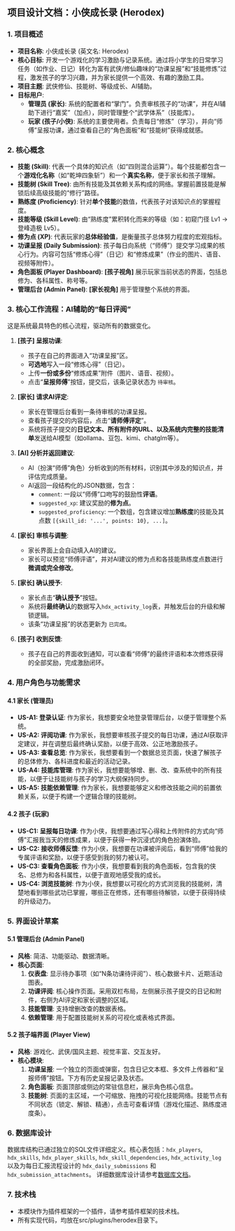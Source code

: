 ## **项目设计文档：小侠成长录 (Herodex)**

### **1. 项目概述**

*   **项目名称**: 小侠成长录 (英文名: Herodex)
*   **核心目标**: 开发一个游戏化的学习激励与记录系统。通过将小学生的日常学习任务（如作业、日记）转化为富有武侠/修仙趣味的“功课呈报”和“技能修炼”过程，激发孩子的学习兴趣，并为家长提供一个高效、有趣的激励工具。
*   **项目主题**: 武侠修仙、技能树、等级成长、AI辅助。
*   **目标用户**:
    *   **管理员 (家长)**: 系统的配置者和“掌门”。负责审核孩子的“功课”，并在AI辅助下进行“嘉奖”（加点），同时管理整个“武学体系”（技能库）。
    *   **玩家 (孩子/小侠)**: 系统的主要使用者。负责每日“修炼”（学习），并向“师傅”呈报功课，通过查看自己的“角色面板”和“技能树”获得成就感。

### **2. 核心概念**

*   **技能 (Skill)**: 代表一个具体的知识点（如“四则混合运算”）。每个技能都包含一个**游戏化名称**（如“乾坤四象斩”）和一个**真实名称**，便于家长和孩子理解。
*   **技能树 (Skill Tree)**: 由所有技能及其依赖关系构成的网络。掌握前置技能是解锁后续高级技能的“修行”路径。
*   **熟练度 (Proficiency)**: 针对**单个技能**的数值，代表孩子对该知识点的掌握程度。
*   **技能等级 (Skill Level)**: 由“熟练度”累积转化而来的等级（如：初窥门径 Lv1 -> 登峰造极 Lv5）。
*   **修为点 (XP)**: 代表玩家的**总体经验值**，是衡量孩子总体努力程度的宏观指标。
*   **功课呈报 (Daily Submission)**: 孩子每日向系统（“师傅”）提交学习成果的核心行为。内容可包括“修炼心得”（日记）和“修炼成果”（作业的图片、语音、视频等附件）。
*   **角色面板 (Player Dashboard)**: **[孩子视角]** 展示玩家当前状态的界面，包括总修为、各科属性、称号等。
*   **管理后台 (Admin Panel)**: **[家长视角]** 用于管理整个系统的界面。

### **3. 核心工作流程：AI辅助的“每日评阅”**

这是系统最具特色的核心流程，驱动所有的数据变化。

1.  **[孩子] 呈报功课**:
    *   孩子在自己的界面进入“功课呈报”区。
    *   **可选地**写入一段“修炼心得”（日记）。
    *   上传**一份或多份**“修炼成果”附件（图片、语音、视频）。
    *   点击“**呈报师傅**”按钮，提交后，该条记录状态为 `待审核`。

2.  **[家长] 请求AI评定**:
    *   家长在管理后台看到一条待审核的功课呈报。
    *   查看孩子提交的内容后，点击“**请师傅评定**”。
    *   系统将孩子提交的**日记文本、所有附件的URL、以及系统内完整的技能清单**发送给AI模型（如ollama、豆包、kimi、chatglm等）。

3.  **[AI] 分析并返回建议**:
    *   AI（扮演“师傅”角色）分析收到的所有材料，识别其中涉及的知识点，并评估完成质量。
    *   AI返回一段结构化的JSON数据，包含：
        *   `comment`: 一段以“师傅”口吻写的鼓励性**评语**。
        *   `suggested_xp`: 建议奖励的**修为点**。
        *   `suggested_proficiency`: 一个数组，包含建议增加**熟练度**的技能及其点数 `[{skill_id: '...', points: 10}, ...]`。

4.  **[家长] 审核与调整**:
    *   家长界面上会自动填入AI的建议。
    *   家长可以预览“师傅评语”，并对AI建议的修为点和各技能熟练度点数进行**微调或完全修改**。

5.  **[家长] 确认授予**:
    *   家长点击“**确认授予**”按钮。
    *   系统将**最终确认**的数据写入`hdx_activity_log`表，并触发后台的升级和解锁逻辑。
    *   该条“功课呈报”的状态更新为 `已完成`。

6.  **[孩子] 收到反馈**:
    *   孩子在自己的界面收到通知，可以查看“师傅”的最终评语和本次修炼获得的全部奖励，完成激励闭环。

### **4. 用户角色与功能需求**

#### **4.1 家长 (管理员)**

*   **US-A1: 登录认证**: 作为家长，我想要安全地登录管理后台，以便于管理整个系统。
*   **US-A2: 评阅功课**: 作为家长，我想要审核孩子提交的每日功课，通过AI获取评定建议，并在调整后最终确认奖励，以便于高效、公正地激励孩子。
*   **US-A3: 查看总览**: 作为家长，我想要看到一个数据总览页面，快速了解孩子的总体修为、各科进度和最近的活动记录。
*   **US-A4: 技能库管理**: 作为家长，我想要能够增、删、改、查系统中的所有技能，以便于让技能树与孩子的学习大纲保持同步。
*   **US-A5: 技能依赖管理**: 作为家长，我想要能够定义和修改技能之间的前置依赖关系，以便于构建一个逻辑合理的技能树。

#### **4.2 孩子 (玩家)**

*   **US-C1: 呈报每日功课**: 作为小侠，我想要通过写心得和上传附件的方式向“师傅”汇报我当天的修炼成果，以便于获得一种沉浸式的角色扮演体验。
*   **US-C2: 接收师傅反馈**: 作为小侠，我想要在功课被评阅后，看到“师傅”给我的专属评语和奖励，以便于感受到我的努力被认可。
*   **US-C3: 查看角色面板**: 作为小侠，我想要看到我的角色面板，包含我的侠名、总修为和各科属性，以便于直观地感受我的成长。
*   **US-C4: 浏览技能树**: 作为小侠，我想要以可视化的方式浏览我的技能树，清楚地看到哪些武功已掌握，哪些正在修炼，还有哪些待解锁，以便于获得持续的升级动力。

### **5. 界面设计草案**

#### **5.1 管理后台 (Admin Panel)**

*   **风格**: 简洁、功能驱动、数据清晰。
*   **核心页面**:
    1.  **仪表盘**: 显示待办事项（如“N条功课待评阅”）、核心数据卡片、近期活动图表。
    2.  **功课评阅**: 核心操作页面。采用双栏布局，左侧展示孩子提交的日记和附件，右侧为AI评定和家长调整的区域。
    3.  **技能管理**: 支持增删改查的数据表格。
    4.  **依赖管理**: 用于配置技能树关系的可视化或表格式界面。

#### **5.2 孩子端界面 (Player View)**

*   **风格**: 游戏化、武侠/国风主题、视觉丰富、交互友好。
*   **核心模块**:
    1.  **功课呈报**: 一个独立的页面或弹窗，包含日记文本框、多文件上传器和“呈报师傅”按钮。下方有历史呈报记录及状态。
    2.  **角色面板**: 页面顶部或侧边的常驻信息栏，展示角色核心信息。
    3.  **技能树**: 页面的主区域，一个可缩放、拖拽的可视化技能网络。技能节点有不同状态（锁定、解锁、精通），点击可查看详情（游戏化描述、熟练度进度条）。

### **6. 数据库设计**

数据库结构已通过独立的SQL文件详细定义。核心表包括：`hdx_players`, `hdx_skills`, `hdx_player_skills`, `hdx_skill_dependencies`, `hdx_activity_log` 以及为每日汇报流程设计的 `hdx_daily_submissions` 和 `hdx_submission_attachments`。
详细数据库设计请参考[数据库文档](database.md)。

### **7. 技术栈**

* 本模块作为插件框架的一个插件，请参考插件框架的技术栈。
* 所有实现代码，均放在src/plugins/herodex目录下。
